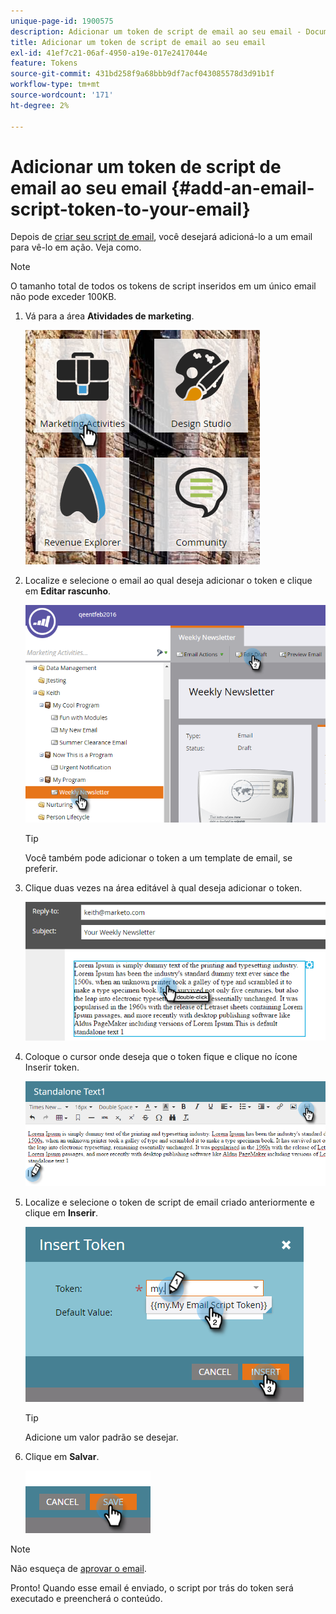```yaml
---
unique-page-id: 1900575
description: Adicionar um token de script de email ao seu email - Documentação do Marketo - Documentação do produto
title: Adicionar um token de script de email ao seu email
exl-id: 41ef7c21-06af-4950-a19e-017e2417044e
feature: Tokens
source-git-commit: 431bd258f9a68bbb9df7acf043085578d3d91b1f
workflow-type: tm+mt
source-wordcount: '171'
ht-degree: 2%

---
```


# Adicionar um token de script de email ao seu email {#add-an-email-script-token-to-your-email}

Depois de [criar seu script de email](/help/marketo/product-docs/email-marketing/general/using-tokens/create-an-email-script-token.md), você desejará adicioná-lo a um email para vê-lo em ação. Veja como.

>[!NOTE]
>
>O tamanho total de todos os tokens de script inseridos em um único email não pode exceder 100KB.

1. Vá para a área **Atividades de marketing**.

   ![](assets/one-2.png)

1. Localize e selecione o email ao qual deseja adicionar o token e clique em **Editar rascunho**.

   ![](assets/two-2.png)

   >[!TIP]
   >
   >Você também pode adicionar o token a um template de email, se preferir.

1. Clique duas vezes na área editável à qual deseja adicionar o token.

   ![](assets/three-2.png)

1. Coloque o cursor onde deseja que o token fique e clique no ícone Inserir token.

   ![](assets/four-2.png)

1. Localize e selecione o token de script de email criado anteriormente e clique em **Inserir**.

   ![](assets/five-1.png)

   >[!TIP]
   >
   >Adicione um valor padrão se desejar.

1. Clique em **Salvar**.

   ![](assets/six.png)

>[!NOTE]
>
>Não esqueça de [aprovar o email](/help/marketo/product-docs/email-marketing/general/creating-an-email/approve-an-email.md).

Pronto! Quando esse email é enviado, o script por trás do token será executado e preencherá o conteúdo.
